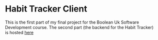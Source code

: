 # Habit Tracker Client
This is the first part of my final project for the Boolean Uk Software Development course.
The second part (the backend for the Habit Tracker) is hosted [here](https://github.com/ample-samples/habit-tracker-server)
